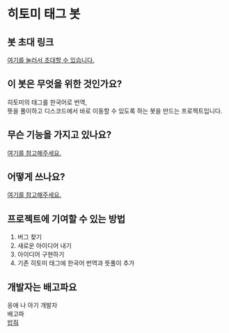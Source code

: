 # 히토미 태그 봇
## 봇 초대 링크
[여기를 눌러서 초대할 수 있습니다.](https://discord.com/api/oauth2/authorize?client_id=979330035733368862&permissions=137439307776&scope=applications.commands%20bot)
## 이 봇은 무엇을 위한 것인가요?
히토미의 태그를 한국어로 번역,  
뜻을 풀이하고 디스코드에서 바로 이동할 수 있도록 하는 봇을 만드는 프로젝트입니다.
## 무슨 기능을 가지고 있나요?
[여기를 참고해주세요.](https://www.buymeacoffee.com/sservekr/n-a-1259689)  
## 어떻게 쓰나요?
[여기를 참고해주세요.](https://www.buymeacoffee.com/sservekr/n-a-1259778)  
## 프로젝트에 기여할 수 있는 방법
1. 버그 찾기
2. 새로운 아이디어 내기
3. 아이디어 구현하기
4. 기존 히토미 태그에 한국어 번역과 뜻풀이 추가
## 개발자는 배고파요
응애 나 아기 개발자  
배고파  
[밥줘](https://www.buymeacoffee.com/sservekr)  
